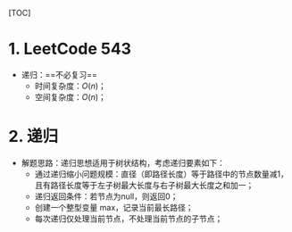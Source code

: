[TOC]


# 1. LeetCode 543
- 递归：==不必复习==
  - 时间复杂度：$O(n)$；
  - 空间复杂度：$O(n)$；
  
  

# 2. 递归

- 解题思路：递归思想适用于树状结构，考虑递归要素如下：
  - 通过递归缩小问题规模：直径（即路径长度）等于路径中的节点数量减1，且有路径长度等于左子树最大长度与右子树最大长度之和加一；
  - 递归返回条件：若节点为null，则返回0；
  - 创建一个整型变量 max，记录当前最长路径；
  - 每次递归仅处理当前节点，不处理当前节点的子节点；

